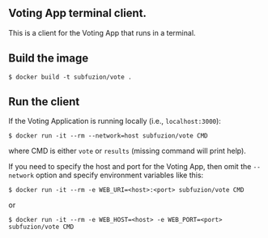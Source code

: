 ## Voting App terminal client.

This is a client for the Voting App that runs in a terminal.

## Build the image

    $ docker build -t subfuzion/vote .

## Run the client

If the Voting Application is running locally (i.e., `localhost:3000`):

    $ docker run -it --rm --network=host subfuzion/vote CMD

where CMD is either `vote` or `results` (missing command will print help).

If you need to specify the host and port for the Voting App, then omit the
`--network` option and specify environment variables like this:

    $ docker run -it --rm -e WEB_URI=<host>:<port> subfuzion/vote CMD

or

    $ docker run -it --rm -e WEB_HOST=<host> -e WEB_PORT=<port> subfuzion/vote CMD

